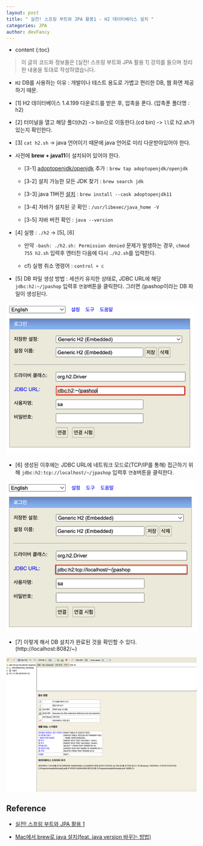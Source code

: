 ```yaml
---
layout: post
title: " 실전! 스프링 부트와 JPA 활용1 - H2 데이터베이스 설치 "
categories: JPA
author: devFancy
---
```

* content
{:toc}

> 이 글의 코드와 정보들은 [실전! 스프링 부트와 JPA 활용 1] 강의를 들으며 정리한 내용을 토대로 작성하였습니다.

* `H2` DB를 사용하는 이유 : 개발이나 테스트 용도로 가볍고 편리한 DB, 웹 화면 제공하기 때문.

* [1] H2 데이터베이스 1.4.199 다운로드를 받은 후, 압축을 푼다. (압축푼 폴더명 : h2)

* [2] 터미널을 열고 해당 폴더(h2) -> bin으로 이동한다.(cd bin) -> `ll`로 h2.sh가 있는지 확인한다.

* [3] `cat h2.sh` -> java 언어이기 때문에 java 언어로 미리 다운받아있어야 한다.

* 사전에 **brew + java11**이 설치되어 있어야 한다. 

    * [3-1] [adoptopenjdk/openjdk](https://github.com/AdoptOpenJDK/homebrew-openjdk) 추가 : `brew tap adoptopenjdk/openjdk`
  
    * [3-2] 설치 가능한 모든 JDK 찾기 : `brew search jdk`

    * [3-3] java 11버전 [설치](https://formulae.brew.sh/cask/adoptopenjdk#default) : `brew install --cask adoptopenjdk11`

    * [3-4] 자바가 설치된 곳 확인 : `/usr/libexec/java_home -V`

    * [3-5] 자바 버전 확인 : `java --version`

* [4] 실행 : `./h2` -> [5], [6]

    * 만약 `-bash: ./h2.sh: Permission denied` 문제가 발생하는 경우, `chmod 755 h2.sh` 입력후 엔터친 다음에 다시 `./h2.sh`를 입력한다.

    * cf) 실행 취소 명령어 : `control + c`

* [5] DB 파일 생성 방법 : 세션키 유지한 상태로, JDBC URL에 해당 `jdbc:h2:~/jpashop` 입력후 `연결`버튼을 클릭한다. 그러면 /jpashop이라는 DB 파일이 생성된다. 

![](/assets/img/springboot/springboot-h2-db-install-1.png)

* [6] 생성된 이후에는 JDBC URL에 네트워크 모드로(TCP/IP를 통해) 접근하기 위해 `jdbc:h2:tcp://localhost/~/jpashop` 입력후 `연결`버튼을 클릭한다.

![](/assets/img/springboot/springboot-h2-db-install-2.png)

* [7] 이렇게 해서 DB 설치가 완료된 것을 확인할 수 있다. (http://localhost:8082/~)

![](/assets/img/springboot/springboot-h2-db-install-3.png)

## Reference

* [실전! 스프링 부트와 JPA 활용 1](https://www.inflearn.com/course/%EC%8A%A4%ED%94%84%EB%A7%81%EB%B6%80%ED%8A%B8-JPA-%ED%99%9C%EC%9A%A9-1/)

* [Mac에서 brew로 java 설치(feat. java version 바꾸는 방법)](https://llighter.github.io/install-java-on-mac/)